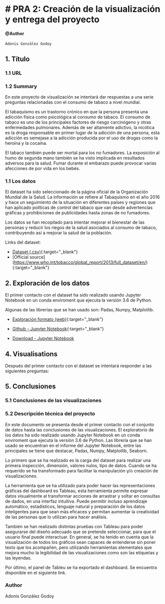 # # PRA 2: Creación de la visualización y entrega del proyecto

#### @Author
    Adonis González Godoy
    
## 1. Título

### 1.1 URL

### 1.2 Summary

En este proyecto de visualización se intentará dar respuestas a una serie preguntas relacionadas con el consumo de 
tabaco a nivel mundial.

El tabaquismo es un trastorno crónico en que la persona presenta una adicción física como psicológica al consumo de 
tabaco. El consumo de tabaco es uno de los principales factores de riesgo carcinógeno y otras enfermedades pulmonares. 
Además de ser altamente adictivo, la nicótica es la droga responsable en primer lugar de la adicción de una persona, 
esta adicción es semejase a la adicción producida por el uso de drogas como la heroína y la cocaína.

El tabaco también puede ser mortal para los no fumadores. La exposición al humo de segunda mano también se ha visto 
implicada en resultados adversos para la salud. Fumar durante el embarazo puede provocar varias afecciones de 
por vida en los bebés. 

### 1.1 Los datos

El dataset ha sido seleccionado de la página oficial de la Organización Mundial de la Salud. La información se refiere 
al Tabaquismo en el año 2016 y hace un seguimiento de la situación en diferentes países y regiones que han aplicado 
políticas de control del tabaco que van desde advertencias gráficas y prohibiciones de publicidades hasta zonas de no 
fumadores.

Los datos se han recopilado para intentar mejorar el bienestar de las personas y reducir los riegos de la salud 
asociados al consumo de tabaco, contribuyendo así a mejorar la salud de la población.  

Links del dataset:

- [Dataset (.csv)](https://github.com/adions025/tobacco/data){:target="_blank"}
- [Official source] (https://www.who.int/tobacco/global_report/2013/full_dataset/en/){:target="_blank"}

## 2. Exploración de los datos 

El primer contacto con el dataset ha sido realizado usando Jupyter Notebook en un conda enviroment que ejecuta la 
versión 3.6 de Python. 

Algunas de las librerías que se han usado son: Padas, Numpy, Matplotlib.

- [Exploración formato (web)](https://adions025.github.io/){:target="_blank"}

- [Github - Jupyter Notebook](https://github.com/adions025/){:target="_blank"}

- [Download - Jupyter Notebook](src/)

## 4. Visualisations

Después del primer contacto con el dataset se intentará responder a las siguientes preguntas:


## 5. Conclusiones


### 5.1 Conclusiones de las visualizaciones


### 5.2 Descripción técnica del proyecto

En este documento se presenta desde el primer contacto con el conjunto de datos hasta las conclusiones de las 
visualizaciones. El exploratorio de los datos ha sido realizado usando Jupyter Notebook en un conda 
enviroment que ejecuta la versión 3.6 de Python. Las librería que se han usado se encuentran en el informe del 
Jupyter Notebook, entre las principales se tiene que destacar, Padas, Numpy, Matplotlib, Seaborn.

Lo primero que se ha realizado es la carga del dataset para realizar una primera inspección, dimensión, valores nulos, 
tipo de datos. Cuando se ha requerido se ha transformado para facilitar la manipulación y/o creación de visualizaciones.

La herramienta que se ha utilizado para poder hacer las representaciones gráficas del dashboard es Tableau, esta 
herramienta permite expresar datos visualmente al transformar acciones de arrastrar y soltar en consultas de dados, en 
una interfaz intuitiva. Puede permitir incluso aprendizaje automático, estadísticos, lenguaje natural y preparación de 
los datos inteligentes para que sean más eficaces y permitan aumentar la creatividad de las personas que lo utilizan 
para hacer análisis.

También se han realizado distintas pruebas con Tableau para poder asegurarse del diseño adecuado que se pretende 
seleccionar, para que el usuario final puede interactuar. En general, se ha tenido en cuenta que la visualización 
de todos los gráficos sean capaces de entenderse sin poner texto que los acompañen, pero utilizando herramientas 
elementales que mejora mucho la legibilidad de las visualizaciones como son las etiquetas y las leyendas.

Por último, el panel de Tableu se ha exportado el dashboard. Se encuentra disponible en el siguiente link.


### Author 

Adonis González Godoy